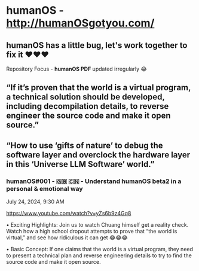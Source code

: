 # humanOS - http://humanOSgotyou.com/
## humanOS has a little bug, let's work together to fix it ❤❤❤ 

Repository Focus - **humanOS PDF** updated irregularly 😂

## “If it’s proven that the world is a virtual program, a technical solution should be developed, including decompilation details, to reverse engineer the source code and make it open source.”
## “How to use ‘gifts of nature’ to debug the software layer and overclock the hardware layer in this ‘Universe LLM Software’ world.”


### humanOS#001 - 🇬🇧 🇨🇳 - Understand humanOS beta2 in a personal & emotional way

July 24, 2024, 9:30 AM

https://www.youtube.com/watch?v=yZs6b9z4Gq8

 • Exciting Highlights: Join us to watch Chuang himself get a reality check. Watch how a high school dropout attempts to prove that “the world is virtual,” and see how ridiculous it can get 😂😂😂
 
 • Basic Concept: If one claims that the world is a virtual program, they need to present a technical plan and reverse engineering details to try to find the source code and make it open source.


